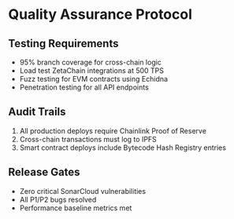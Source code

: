 # Quality Assurance Protocol

## Testing Requirements
- 95% branch coverage for cross-chain logic
- Load test ZetaChain integrations at 500 TPS
- Fuzz testing for EVM contracts using Echidna
- Penetration testing for all API endpoints

## Audit Trails
1. All production deploys require Chainlink Proof of Reserve
2. Cross-chain transactions must log to IPFS
3. Smart contract deploys include Bytecode Hash Registry entries

## Release Gates
- Zero critical SonarCloud vulnerabilities
- All P1/P2 bugs resolved
- Performance baseline metrics met